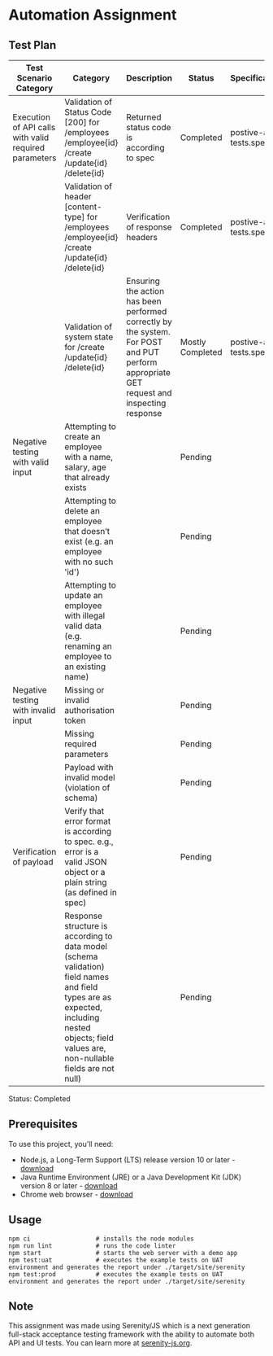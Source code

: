 # Automation Assignment

## Test Plan

| Test Scenario Category                                | Category                                                                                                                                                                                      | Description                                                                                                                              | Status           | Specification             |
|-------------------------------------------------------|-----------------------------------------------------------------------------------------------------------------------------------------------------------------------------------------------|------------------------------------------------------------------------------------------------------------------------------------------|------------------|---------------------------|
| Execution of API calls with valid required parameters | Validation of Status Code [200] for  /employees /employee{id} /create /update{id} /delete{id}                                                                                                 | Returned status code is according to spec                                                                                                | Completed        | postive-api-tests.spec.ts |
|                                                       | Validation of header [content-type] for  /employees /employee{id} /create /update{id} /delete{id}                                                                                             | Verification of response headers                                                                                                         | Completed        | postive-api-tests.spec.ts |
|                                                       | Validation of system state for   /create /update{id} /delete{id}                                                                                                                              | Ensuring the action has been performed correctly by the system. For POST and PUT perform appropriate GET request and inspecting response | Mostly Completed | postive-api-tests.spec.ts |
| Negative testing with valid input                     | Attempting to create an employee with a name, salary, age that already exists                                                                                                                 |                                                                                                                                          | Pending          |                           |
|                                                       | Attempting to delete an employee that doesn’t exist (e.g. an employee with no such 'id')                                                                                                      |                                                                                                                                          | Pending          |                           |
|                                                       | Attempting to update an employee with illegal valid data (e.g. renaming an employee to an existing name)                                                                                      |                                                                                                                                          | Pending          |                           |
| Negative testing with invalid input                   | Missing or invalid authorisation token                                                                                                                                                        |                                                                                                                                          | Pending          |                           |
|                                                       | Missing required parameters                                                                                                                                                                   |                                                                                                                                          | Pending          |                           |
|                                                       | Payload with invalid model (violation of schema)                                                                                                                                              |                                                                                                                                          | Pending          |                           |
| Verification of payload                               | Verify that error format is according to spec. e.g., error is a valid JSON object or a plain string (as defined in spec)                                                                      |                                                                                                                                          | Pending          |                           |
|                                                       | Response structure is according to data model  (schema validation) field names and field types are as expected, including nested objects; field values are, non-nullable fields are not null) |                                                                                                                                          | Pending          |                           |

Status: Completed

###

## Prerequisites

To use this project, you'll need:
- Node.js, a Long-Term Support (LTS) release version 10 or later - [download](https://nodejs.org/en/)
- Java Runtime Environment (JRE) or a Java Development Kit (JDK) version 8 or later - [download](https://adoptopenjdk.net/)
- Chrome web browser - [download](https://www.google.co.uk/chrome/)

## Usage

```
npm ci                  # installs the node modules
npm run lint            # runs the code linter
npm start               # starts the web server with a demo app
npm test:uat            # executes the example tests on UAT environment and generates the report under ./target/site/serenity
npm test:prod           # executes the example tests on UAT environment and generates the report under ./target/site/serenity
```

## Note
This assignment was made using Serenity/JS which is a next generation full-stack acceptance testing framework with the ability to automate both API and UI tests. You can learn more at [serenity-js.org](https://serenity-js.org).
